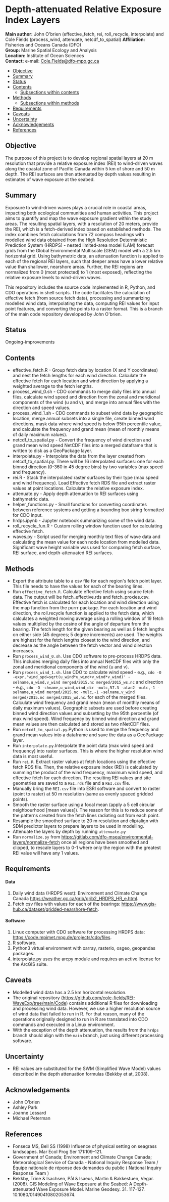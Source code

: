 # Depth-attenuated Relative Exposure Index Layers

__Main author:__  John O'brien (effective_fetch, rei, roll_recycle, interpolate) and Cole Fields (process_wind, attenuate, netcdf_to_spatial) 
__Affiliation:__  Fisheries and Oceans Canada (DFO)   
__Group:__        Marine Spatial Ecology and Analysis   
__Location:__     Institute of Ocean Sciences   
__Contact:__      e-mail: Cole.Fields@dfo-mpo.gc.ca  


- [Objective](#objective)
- [Summary](#summary)
- [Status](#status)
- [Contents](#contents)
  + [Subsections within contents](#subsections-within-contents)
- [Methods](#methods)
  + [Subsections within methods](#subsections-within-methods)
- [Requirements](#requirements)
- [Caveats](#caveats)
- [Uncertainty](#uncertainty)
- [Acknowledgements](#acknowledgements)
- [References](#references)


## Objective
The purpose of this project is to develop regional spatial layers at 20 m resolution that provide a relative exposure index (REI) to wind-driven waves along the coastal zone of Pacific Canada within 5 km of shore and 50 m depth. The REI surfaces are then attenuated by depth values resulting in estimates of wave exposure at the seabed.


## Summary
Exposure to wind-driven waves plays a crucial role in coastal areas, impacting both ecological communities and human activities. This project aims to quantify and map the wave exposure gradient within the study areas. The resulting spatial layers, with a resolution of 20 meters, provide the REI, which is a fetch-derived index based on established methods. The index combines fetch calculations from 72 compass headings with modelled wind data obtained from the High Resolution Deterministic Prediction System (HRDPS) - nested limited-area model (LAM) forecast grids from the Global Environmental Multiscale (GEM) model with a 2.5 km horizontal grid. Using bathymetric data, an attenuation function is applied to each of the regional REI layers, such that deeper areas have a lower relative value than shallower, nearshore areas. Further, the REI regions are normalized from 0 (most protected) to 1 (most exposed), reflecting the relative exposure levels to wind-driven waves.

This repository includes the source code implemented in R, Python, and CDO operations in shell scripts. The code facilitates the calculation of effective fetch (from source fetch data), processing and summarizing modelled wind data, interpolating the data, computing REI values for input point features, and converting the points to a raster format. This is a branch of the main code repository developed by John O'brien.


## Status
Ongoing-improvements


## Contents
* effective_fetch.R - Group fetch data by location (X and Y coordinates) and nest the fetch lengths for each wind direction. Calculate the effective fetch for each location and wind direction by applying a weighted average to the fetch lengths.
* process_wind_0.sh - CDO commands to merge daily files into annual files, calculate wind speed and direction from the zonal and meridional components of the wind (u and v), and merge into annual files with the direction and speed values.
* process_wind_1.sh - CDO commands to subset wind data by geographic location, merge annual subsets into a single file, create binned wind directions, mask data where wind speed is below 95th percentile value, and calculate the frequency and grand mean (mean of monthly means of daily maximum values).
* netcdf_to_spatial.py - Convert the frequency of wind direction and grand mean wind speed NetCDF files into a merged dataframe that is written to disk as a GeoPackage layer.
* interpolate.py - Interpolate the data from the layer created from netcdf_to_spatial.py. There will be 16 interpolated surfaces: one for each binned direction (0-360 in 45 degree bins) by two variables (max speed and frequency).
* rei.R - Stack the interpolated raster surfaces by their type (max speed and wind frequency). Load Effective fetch RDS file and extract raster values at point locations. Calculate the relative exposure index.
* attenuate.py - Apply depth attenuation to REI surfaces using bathymetric data.
* helper_functions.py - Small functions for converting coordinates between reference systems and getting a bounding box string formatted for CDO input.
* hrdps.ipynb - Jupyter notebook summarizing some of the wind data.
* roll_recycle_fun.R - Custom rolling window function used for calculating effective fetch.
* waves.py - Script used for merging monthly text files of wave data and calculating the mean value for each node location from modelled data. Significant wave height variable was used for comparing fetch surface, REI surface, and depth-attenuated REI surfaces.


## Methods
* Export the attribute table to a csv file for each region's fetch point layer. This file needs to have the values for each of the bearing lines.
* Run `effective_fetch.R`. Calculate effective fetch using source fetch data. The output will be fetch_effective.rds and fetch_proxies.csv. Effective fetch is calculated for each location and wind direction using the map function from the purrr package. For each location and wind direction, the roll.recycle function is applied to the fetch data, which calculates a weighted moving average using a rolling window of 19 fetch values multiplied by the cosine of the angle of departure from the bearing. The fetch length for the given bearing as well as 9 fetch lengths on either side (45 degrees; 5 degree increments) are used. The weights are highest for the fetch lengths closest to the wind direction, and decrease as the angle between the fetch vector and wind direction increases. 
* Run `process_wind_0.sh`. Use CDO software to pre-process HRDPS data. This includes merging daily files into annual NetCDF files with only the zonal and meridional components of the wind (u and v).
* Run `process_wind_1.sh`. Use CDO to calculate wind speed - e.g., `cdo -O -expr,'wind_spd=sqrt(u_wind*u_wind+v_wind*v_wind)' -selname,u_wind,v_wind merged/2015.nc merged/2015_ws.nc` and direction - e.g., `cdo -O -chname,u_wind,wind_dir -mulc,57.3 -atan2 -mulc,-1 -selname,u_wind merged/2015.nc -mulc,-1 -selname,v_wind merged/2015.nc merged/2015_wd.nc`. for each of the merged files. Calculate wind frequency and grand mean (mean of monthly means of daily maximum values). Geographic subsets are used before creating binned wind direction values and subsetting by the 95th percentile (of max wind speed). Wind frequency by binned wind direction and grand mean values are then calculated and stored as two nNetCDF files.
* Run `netcdf_to_spatial.py`.Python is used to merge the frequency and grand mean values into a dataframe and save the data as a GeoPackage layer.
* Run `interpolate.py`.Interpolate the point data (max wind speed and frequency) into raster surfaces. This is where the higher resolution wind data is most useful.
* Run `rei.R`. Extract raster values at fetch locations using the effective fetch RDS file. Then, the relative exposure index (REI) is calculated by summing the product of the wind frequency, maximum wind speed, and effective fetch for each direction. The resulting REI values and site geometries are saved to a `REI.rds` file and a `REI.csv` file.
* Manually bring the `REI.csv` file into ESRI software and convert to raster (point to raster) at 50 m resolution (same as evenly spaced gridded points).
* Smooth the raster surface using a focal mean (apply a 5 cell circular neighbourhood [mean values]). The reason for this is to reduce some of the patterns created from the fetch lines radiating out from each point.
* Resample the smoothed surface to 20 m resolution and clip/align with SDM predictor layers to prepare layers to be used in modelling.
* Attenuate the layers by depth by running `attenuate.py`
* Run `normalize.py` from https://gitlab.com/dfo-msea/environmental-layers/normalize-fetch once all regions have been smoothed and clipped, to rescale layers to 0-1 where only the region with the greatest REI value will have any 1 values.


## Requirements
#### Data
1. Daily wind data (HRDPS west): Environment and Climate Change Canada https://weather.gc.ca/grib/grib2_HRDPS_HR_e.html.
2. Fetch csv files with values for each of the bearings: https://www.gis-hub.ca/dataset/gridded-nearshore-fetch.


#### Software
1. Linux computer with CDO software for processing HRDPS data: https://code.mpimet.mpg.de/projects/cdo/files.
2. R software.
3. Python3 virtual environment with xarray, rasterio, osgeo, geopandas packages.
4. interpolate.py uses the arcpy module and requires an active license for the ArcGIS suite.


## Caveats
* Modelled wind data has a 2.5 km horizontal resolution.
* The original repository (https://github.com/cole-fields/REI-WaveExp/tree/main/Code) contains additional R files for downloading and processing wind data. However, we use a higher resolution source of wind data that failed to run in R. For that reason, many of the operations originally designed to run in R are translated into CDO commands and executed in a Linux environment.
* With the exception of the depth attenuation, the results from the `hrdps` branch should align with the `main` branch, just using different processing software.


## Uncertainty
* REI values are substituted for the SWM (Simplified Wave Model) values described in the depth attenuation formulas (Bekkby et at, 2008).


## Acknowledgements
* John O'brien
* Ashley Park
* Joanne Lessard
* Michael Peterman


## References
* Fonseca MS, Bell SS (1998) Influence of physical setting on seagrass landscapes. Mar Ecol Prog Ser 171:109–121.
* Government of Canada; Environment and Climate Change Canada; Meteorological Service of Canada - National Inquiry Response Team / Équipe nationale de réponse des demandes du public ( National Inquiry Response Team )
* Bekkby, Trine & Isachsen, Pål & Isaeus, Martin & Bakkestuen, Vegar. (2008). GIS Modeling of Wave Exposure at the Seabed: A Depth-attenuated Wave Exposure Model. Marine Geodesy. 31. 117-127. 10.1080/01490410802053674.

